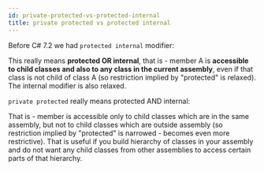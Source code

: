 ```yaml
---
id: private-protected-vs-protected-internal
title: private protected vs protected internal
---
```


Before C# 7.2 we had `protected internal` modifier:

This really means **protected OR internal**, that is - member A is **accessible to child classes and also to any class in the current assembly**, even if that class is not child of class A (so restriction implied by "protected" is relaxed). The internal modifier is also relaxed.

`private protected` really means protected AND internal:

That is - member is accessible only to child classes which are in the same assembly, but not to child classes which are outside assembly (so restriction implied by "protected" is narrowed - becomes even more restrictive). That is useful if you build hierarchy of classes in your assembly and do not want any child classes from other assemblies to access certain parts of that hierarchy.

